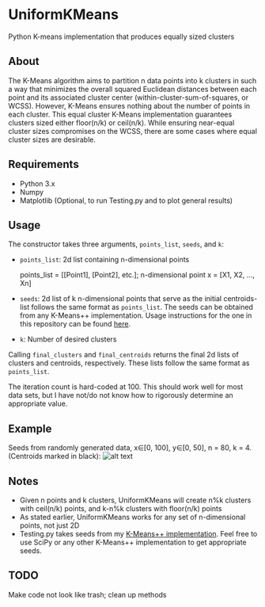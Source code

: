 # UniformKMeans
Python K-means implementation that produces equally sized clusters
## About
The K-Means algorithm aims to partition n data points into k clusters in such a way that minimizes the overall squared Euclidean distances between each point and its associated cluster center (within-cluster-sum-of-squares, or WCSS). However, K-Means ensures nothing about the number of points in each cluster. This equal cluster K-Means implementation guarantees clusters sized either floor(n/k) or ceil(n/k). While ensuring near-equal cluster sizes compromises on the WCSS, there are some cases where equal cluster sizes are desirable.
## Requirements
* Python 3.x
* Numpy
* Matplotlib (Optional, to run Testing.py and to plot general results)

## Usage
The constructor takes three arguments, ```points_list```, ```seeds```, and ```k```:
* ```points_list```: 2d list containing n-dimensional points

  points_list = [[Point1], [Point2], etc.]; n-dimensional point x = [X1, X2, ..., Xn]
* ```seeds```: 2d list of k n-dimensional points that serve as the initial centroids- list follows the same format as ```points_list```. The seeds can be obtained from any K-Means++ implementation. Usage instructions for the one in this repository can be found [here](https://github.com/JasonFuu/KMeansPlusPlus).
*  ```k```: Number of desired clusters

Calling ```final_clusters``` and ```final_centroids``` returns the final 2d lists of clusters and centroids, respectively. These lists follow the same format as ```points_list```.

The iteration count is hard-coded at 100. This should work well for most data sets, but I have not/do not know how to rigorously determine an appropriate value. 

## Example
Seeds from randomly generated data, x∈[0, 100], y∈[0, 50], n = 80, k = 4. (Centroids marked in black):
![alt text](https://github.com/JasonFuu/UniformKMeans/blob/master/Screenshots/figure_1.png)

## Notes
* Given n points and k clusters, UniformKMeans will create n%k clusters with ceil(n/k) points, and k-n%k clusters with floor(n/k) points
* As stated earlier, UniformKMeans works for any set of n-dimensional points, not just 2D
* Testing.py takes seeds from my [K-Means++ implementation](https://github.com/JasonFuu/KMeansPlusPlus). Feel free to use SciPy or any other K-Means++ implementation to get appropriate seeds.

## TODO 
Make code not look like trash; clean up methods
